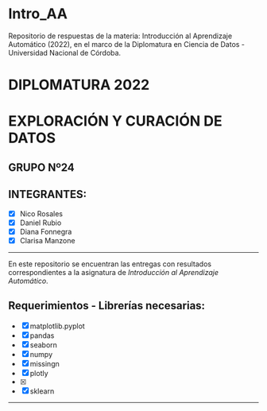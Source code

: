 # Intro_AA

Repositorio de respuestas de la materia: Introducción al Aprendizaje Automático (2022), en el marco de la Diplomatura en Ciencia de Datos - Universidad Nacional de Córdoba.

# **DIPLOMATURA 2022**

# EXPLORACIÓN Y CURACIÓN DE DATOS

## GRUPO Nº24

## INTEGRANTES:
   - [x] Nico Rosales 
   - [x] Daniel Rubio
   - [x] Diana Fonnegra
   - [x] Clarisa Manzone

----   
En este repositorio se encuentran las entregas con resultados correspondientes a la asignatura de _Introducción al Aprendizaje Automático_.

## **Requerimientos - Librerías necesarias**:
   - [x] matplotlib.pyplot
   - [x] pandas
   - [x] seaborn
   - [x] numpy
   - [x] missingn
   - [x] plotly
   - [x] 
   - [x] sklearn
----
